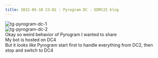 ```yaml
---
title: 2022-05-18 23:02 : Pyrogram DC - EDM115 blog
---
```


![tg-pyrogram-dc-1](@/assets/img/blog/2022/05-18-pyrogram-dc-1.jpg)  
![tg-pyrogram-dc-2](@/assets/img/blog/2022/05-18-pyrogram-dc-2.jpg)  
Okay so weird behavior of Pyrogram I wanted to share  
My bot is hosted on DC4  
But it *looks like* Pyrogram start first to handle everything from DC2, then stop and switch to DC4
